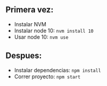 ## Primera vez:
- Instalar NVM
- Instalar node 10: `nvm install 10`
- Usar node 10: `nvm use`

## Despues:
- Instalar dependencias: `npm install`
- Correr proyecto: `npm start`
